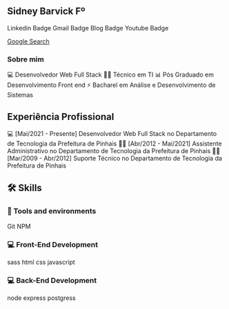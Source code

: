 ## Sidney Barvick Fº

Linkedin Badge Gmail Badge Blog Badge Youtube Badge   

[Google Search][Google]

[Google]: https://www.google.com "Pesquisar no Google"

### Sobre mim
💻  Desenvolvedor Web Full Stack
👨‍🏫  Técnico em TI 
📊  Pós Graduado em Desenvolvimento Front end
⚡  Bacharel em Análise e Desenvolvimento de Sistemas

## Experiência Profissional
💻  [Mai/2021 - Presente] Desenvolvedor Web Full Stack no Departamento de Tecnologia da Prefeitura de Pinhais
👨‍🏫  [Abr/2012 - Mai/2021] Assistente Administrativo no Departamento de Tecnologia da Prefeitura de Pinhais
👨‍🏫  [Mar/2009 - Abr/2012] Suporte Técnico no Departamento de Tecnologia da Prefeitura de Pinhais

## 🛠️ Skills

### 🔧 Tools and environments
Git NPM

### 💻 Front-End Development
sass html css javascript

### 💻 Back-End Development
node express postgress
